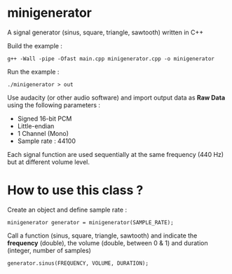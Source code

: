 # minigenerator
A signal generator (sinus, square, triangle, sawtooth) written in C++

Build the example : 
```
g++ -Wall -pipe -Ofast main.cpp minigenerator.cpp -o minigenerator
```


Run the example :
```
./minigenerator > out
```

Use audacity (or other audio software) and import output data as **Raw Data** using the following parameters :
- Signed 16-bit PCM
- Little-endian
- 1 Channel (Mono)
- Sample rate : 44100

Each signal function are used sequentially at the same frequency (440 Hz) but at different volume level.

# How to use this class ?

Create an object and define sample rate : 
```
minigenerator generator = minigenerator(SAMPLE_RATE);
```

Call a function (sinus, square, triangle, sawtooth) and indicate the **frequency** (double), the volume (double, between 0 & 1) and duration (integer, number of samples)
```
generator.sinus(FREQUENCY, VOLUME, DURATION);
```
